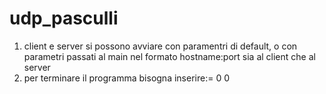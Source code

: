 # udp_pasculli
1. client e server si possono avviare con paramentri di default, o con parametri passati al main nel formato hostname:port sia al client che al server
2. per terminare il programma bisogna inserire:= 0 0
